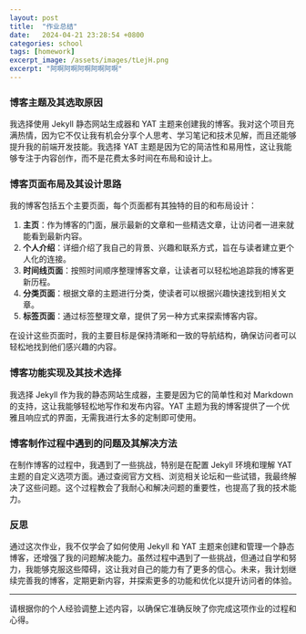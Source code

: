 ```yaml
---
layout: post
title:  "作业总结"
date:   2024-04-21 23:28:54 +0800
categories: school
tags: [homework]
excerpt_image: /assets/images/tLejH.png
excerpt: "阿啊阿啊阿啊阿啊阿啊"
---
```



### 博客主题及其选取原因

我选择使用 Jekyll 静态网站生成器和 YAT 主题来创建我的博客。我对这个项目充满热情，因为它不仅让我有机会分享个人思考、学习笔记和技术见解，而且还能够提升我的前端开发技能。我选择 YAT 主题是因为它的简洁性和易用性，这让我能够专注于内容创作，而不是花费太多时间在布局和设计上。

<!--more-->

### 博客页面布局及其设计思路

我的博客包括五个主要页面，每个页面都有其独特的目的和布局设计：

1. **主页**：作为博客的门面，展示最新的文章和一些精选文章，让访问者一进来就能看到最新内容。
2. **个人介绍**：详细介绍了我自己的背景、兴趣和联系方式，旨在与读者建立更个人化的连接。
3. **时间线页面**：按照时间顺序整理博客文章，让读者可以轻松地追踪我的博客更新历程。
4. **分类页面**：根据文章的主题进行分类，使读者可以根据兴趣快速找到相关文章。
5. **标签页面**：通过标签整理文章，提供了另一种方式来探索博客内容。

在设计这些页面时，我的主要目标是保持清晰和一致的导航结构，确保访问者可以轻松地找到他们感兴趣的内容。

### 博客功能实现及其技术选择

我选择 Jekyll 作为我的静态网站生成器，主要是因为它的简单性和对 Markdown 的支持，这让我能够轻松地写作和发布内容。YAT 主题为我的博客提供了一个优雅且响应式的界面，无需我进行太多的定制即可使用。

### 博客制作过程中遇到的问题及其解决方法

在制作博客的过程中，我遇到了一些挑战，特别是在配置 Jekyll 环境和理解 YAT 主题的自定义选项方面。通过查阅官方文档、浏览相关论坛和一些试错，我最终解决了这些问题。这个过程教会了我耐心和解决问题的重要性，也提高了我的技术能力。

### 反思

通过这次作业，我不仅学会了如何使用 Jekyll 和 YAT 主题来创建和管理一个静态博客，还增强了我的问题解决能力。虽然过程中遇到了一些挑战，但通过自学和努力，我能够克服这些障碍，这让我对自己的能力有了更多的信心。未来，我计划继续完善我的博客，定期更新内容，并探索更多的功能和优化以提升访问者的体验。

---

请根据你的个人经验调整上述内容，以确保它准确反映了你完成这项作业的过程和心得。